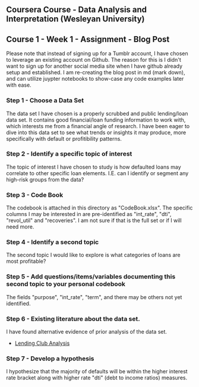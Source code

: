 ## Coursera Course - Data Analysis and Interpretation (Wesleyan University)
## Course 1 - Week 1 - Assignment - Blog Post
Please note that instead of signing up for a Tumblr account, I have chosen to leverage an existing account on Github.  The reason for this is I didn't want to sign up for another social media site  when I have github already setup and established.  I am re-creating the blog post in md (mark down), and can utilize juypter notebooks to show-case any code examples later with ease.


### Step 1 - Choose a Data Set
The data set I have chosen is a properly scrubbed and public lending/loan data set.  It contains good financial/loan funding information to work with, which interests me from a financial angle of research.  I have been eager to dive into this data set to see what trends or insights it may produce, more specifically with default or profitibility patterns.

### Step 2 - Identify a specific topic of interest
The topic of interest I have chosen to study is how defaulted loans may correlate to other specific loan elements. I.E. can I identify or segment any high-risk groups from the data?

### Step 3 - Code Book
The codebook is attached in this directory as "CodeBook.xlsx".  The specific columns I may be interested in are pre-identified as "int_rate", "dti", "revol_util" and "recoveries".  I am not sure if that is the full set or if I will need more.

### Step 4 - Identify a second topic
The second topic I would like to explore is what categories of loans are most profitable?

### Step 5 - Add questions/items/variables documenting this second topic to your personal codebook
The fields "purpose", "int_rate", "term", and there may be others not yet identified.


### Step 6 - Existing literature about the data set.
I have found alternative evidence of prior analysis of the data set.
- [Lending Club Analysis](http://www.datasciencecentral.com/profiles/blogs/analysis-of-lending-club-s-data)

### Step 7 - Develop a hypothesis
I hypothesize that the majority of defaults will be within the higher interest rate bracket along with higher rate "dti" (debt to income ratios) measures.

